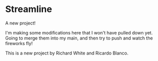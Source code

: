 # Streamline

A new project!

I'm making some modifications here that I won't have pulled down yet. Going to merge them into my main, and then try to push and watch the fireworks fly!

This is a new project by Richard White and Ricardo Blanco.
